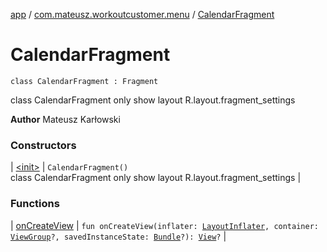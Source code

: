 [app](../../index.md) / [com.mateusz.workoutcustomer.menu](../index.md) / [CalendarFragment](./index.md)

# CalendarFragment

`class CalendarFragment : Fragment`

class CalendarFragment only show layout R.layout.fragment_settings

**Author**
Mateusz Karłowski

### Constructors

| [&lt;init&gt;](-init-.md) | `CalendarFragment()`<br>class CalendarFragment only show layout R.layout.fragment_settings |

### Functions

| [onCreateView](on-create-view.md) | `fun onCreateView(inflater: `[`LayoutInflater`](https://developer.android.com/reference/android/view/LayoutInflater.html)`, container: `[`ViewGroup`](https://developer.android.com/reference/android/view/ViewGroup.html)`?, savedInstanceState: `[`Bundle`](https://developer.android.com/reference/android/os/Bundle.html)`?): `[`View`](https://developer.android.com/reference/android/view/View.html)`?` |

